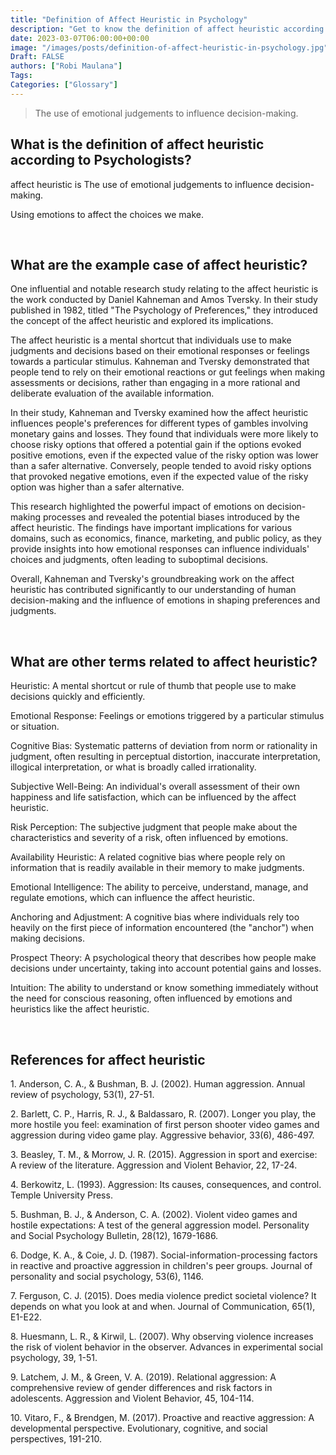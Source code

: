 ```yaml
---
title: "Definition of Affect Heuristic in Psychology"
description: "Get to know the definition of affect heuristic according to psychologists."
date: 2023-03-07T06:00:00+00:00
image: "/images/posts/definition-of-affect-heuristic-in-psychology.jpg"
Draft: FALSE
authors: ["Robi Maulana"]
Tags: 
Categories: ["Glossary"]
---
```






> The use of emotional judgements to influence decision-making.

## What is the definition of affect heuristic according to Psychologists?

affect heuristic is The use of emotional judgements to influence decision-making.

Using emotions to affect the choices we make.

 

## What are the example case of affect heuristic?

One influential and notable research study relating to the affect heuristic is the work conducted by Daniel Kahneman and Amos Tversky. In their study published in 1982, titled "The Psychology of Preferences," they introduced the concept of the affect heuristic and explored its implications.

The affect heuristic is a mental shortcut that individuals use to make judgments and decisions based on their emotional responses or feelings towards a particular stimulus. Kahneman and Tversky demonstrated that people tend to rely on their emotional reactions or gut feelings when making assessments or decisions, rather than engaging in a more rational and deliberate evaluation of the available information.

In their study, Kahneman and Tversky examined how the affect heuristic influences people's preferences for different types of gambles involving monetary gains and losses. They found that individuals were more likely to choose risky options that offered a potential gain if the options evoked positive emotions, even if the expected value of the risky option was lower than a safer alternative. Conversely, people tended to avoid risky options that provoked negative emotions, even if the expected value of the risky option was higher than a safer alternative.

This research highlighted the powerful impact of emotions on decision-making processes and revealed the potential biases introduced by the affect heuristic. The findings have important implications for various domains, such as economics, finance, marketing, and public policy, as they provide insights into how emotional responses can influence individuals' choices and judgments, often leading to suboptimal decisions.

Overall, Kahneman and Tversky's groundbreaking work on the affect heuristic has contributed significantly to our understanding of human decision-making and the influence of emotions in shaping preferences and judgments.

 

## What are other terms related to affect heuristic?

Heuristic: A mental shortcut or rule of thumb that people use to make decisions quickly and efficiently.

Emotional Response: Feelings or emotions triggered by a particular stimulus or situation.

Cognitive Bias: Systematic patterns of deviation from norm or rationality in judgment, often resulting in perceptual distortion, inaccurate interpretation, illogical interpretation, or what is broadly called irrationality.

Subjective Well-Being: An individual's overall assessment of their own happiness and life satisfaction, which can be influenced by the affect heuristic.

Risk Perception: The subjective judgment that people make about the characteristics and severity of a risk, often influenced by emotions.

Availability Heuristic: A related cognitive bias where people rely on information that is readily available in their memory to make judgments.

Emotional Intelligence: The ability to perceive, understand, manage, and regulate emotions, which can influence the affect heuristic.

Anchoring and Adjustment: A cognitive bias where individuals rely too heavily on the first piece of information encountered (the "anchor") when making decisions.

Prospect Theory: A psychological theory that describes how people make decisions under uncertainty, taking into account potential gains and losses.

Intuition: The ability to understand or know something immediately without the need for conscious reasoning, often influenced by emotions and heuristics like the affect heuristic.

 

## References for affect heuristic

1\. Anderson, C. A., & Bushman, B. J. (2002). Human aggression. Annual review of psychology, 53(1), 27-51.

2\. Barlett, C. P., Harris, R. J., & Baldassaro, R. (2007). Longer you play, the more hostile you feel: examination of first person shooter video games and aggression during video game play. Aggressive behavior, 33(6), 486-497.

3\. Beasley, T. M., & Morrow, J. R. (2015). Aggression in sport and exercise: A review of the literature. Aggression and Violent Behavior, 22, 17-24.

4\. Berkowitz, L. (1993). Aggression: Its causes, consequences, and control. Temple University Press.

5\. Bushman, B. J., & Anderson, C. A. (2002). Violent video games and hostile expectations: A test of the general aggression model. Personality and Social Psychology Bulletin, 28(12), 1679-1686.

6\. Dodge, K. A., & Coie, J. D. (1987). Social-information-processing factors in reactive and proactive aggression in children's peer groups. Journal of personality and social psychology, 53(6), 1146.

7\. Ferguson, C. J. (2015). Does media violence predict societal violence? It depends on what you look at and when. Journal of Communication, 65(1), E1-E22.

8\. Huesmann, L. R., & Kirwil, L. (2007). Why observing violence increases the risk of violent behavior in the observer. Advances in experimental social psychology, 39, 1-51.

9\. Latchem, J. M., & Green, V. A. (2019). Relational aggression: A comprehensive review of gender differences and risk factors in adolescents. Aggression and Violent Behavior, 45, 104-114.

10\. Vitaro, F., & Brendgen, M. (2017). Proactive and reactive aggression: A developmental perspective. Evolutionary, cognitive, and social perspectives, 191-210.
